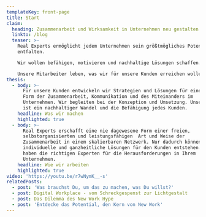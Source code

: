 ```yaml
---
templateKey: front-page
title: Start
claim:
  heading: Zusammenarbeit und Wirksamkeit in Unternehmen neu gestalten
  linkto: /blog
  teaser: >-
    Real Experts ermöglicht jedem Unternehmen sein größtmögliches Potential zu
    entfalten. 

    Wir wollen befähigen, motivieren und nachhaltige Lösungen schaffen. 

    Unsere Mitarbeiter leben, was wir für unsere Kunden erreichen wollen. 
thesis:
  - body: >-
      Für unsere Kunden entwickeln wir Strategien und Lösungen für eine neue
      Form der Zusammenarbeit, Kommunikation und des Miteinanders im
      Unternehmen. Wir begleiten bei der Konzeption und Umsetzung. Unser Ziel
      ist ein nachhaltiger Wandel und die Befähigung jedes Kunden.
    headline: Was wir machen
    highlighted: true
  - body: >-
      Real Experts erschafft eine nie dagewesene Form einer freien,
      selbstorganisierten und leistungsfähigen  Art und Weise der 
      Zusammenarbeit in einem skalierbaren Netzwerk. Nur dadurch können
      individuelle und ganzheitliche Lösungen für den Kunden entstehen. Wir
      haben die richtigen Experten für die Herausforderungen in Ihrem
      Unternehmen.
    headline: Wie wir arbeiten
    highlighted: true
video: 'https://youtu.be/r7wNymK__-s'
relatedPosts:
  - post: 'Was brauchst Du, um das zu machen, was Du willst?'
  - post: Digital Workplace - vom Schreckgespenst zur Lichtgestalt
  - post: Das Dilemma des New Work Hype
  - post: 'Entdecke das Potential, den Kern von New Work'
---
```


